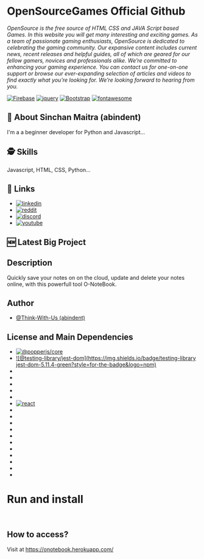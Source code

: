 # OpenSourceGames Official Github


*OpenSource is the free source of HTML CSS and JAVA Script based Games. In this website you will get many interesting and exciting games. As a team of passionate gaming enthusiasts, OpenSource is dedicated to celebrating the gaming community. Our expansive content includes current news, recent releases and helpful guides, all of which are geared for our fellow gamers, novices and professionals alike. We’re committed to enhancing your gaming experience. You can contact us for one-on-one support or browse our ever-expanding selection of articles and videos to find exactly what you’re looking for. We’re looking forward to hearing from you.*

[![Firebase](https://img.shields.io/badge/bootstrap-v3-brightgreen?style=for-the-badge&logo=npm)](https://firebase.google.com)
[![jquery](https://img.shields.io/badge/jquery-v1.10.2-brightgreen?style=for-the-badge&logo=nodedotjs)](https://jquery.com/)
[![Bootstrap](https://img.shields.io/badge/bootstrap-v3.0.0-brightgreen?style=for-the-badge&logo=appveyor)](https://getbootstrap.com/)
[![fontawesome](https://img.shields.io/badge/fontawesome-v6-brightgreen?style=for-the-badge&logo=appveyor)](https://fontawesome.com/)

## 🚀 About Sinchan Maitra (abindent)
I'm a a beginner developer for Python and Javascript...

## 🕵️‍ Skills
Javascript, HTML, CSS, Python...

## 🔗 Links

- [![linkedin](https://img.shields.io/badge/linkedin-0A66C2?style=for-the-badge&logo=linkedin&logoColor=white)](https://www.linkedin.com/in/sinchan-maitra-22a303217/)
- [![reddit](https://img.shields.io/reddit/subreddit-subscribers/Abindent?style=social)](https://reddit.com/r/Abindent)
- [![discord](https://img.shields.io/discord/843750265554206740)](https://discord.com/invite/dFW3gG7gPy) 
- [![youtube](https://img.shields.io/youtube/channel/subscribers/UCYCtnmYa44736S7GbfnbYoQ?style=social)](https://tiny.cc/discoHuge-YT)

## 🆕 Latest Big Project 

## Description
Quickly save your  notes on on the  cloud,  update and  delete your notes online, with this powerfull tool O-NoteBook.

## Author

- [@Think-With-Us (abindent)](https://www.github.com/abindent)

  
## License and Main Dependencies
- [![@popperjs/core](https://img.shields.io/badge/@popperjs/core-2.11.0-green?style=for-the-badge&logo=npm)]()
- [![@testing-library/jest-dom](https://img.shields.io/badge/testing-library jest-dom-5.11.4-green?style=for-the-badge&logo=npm)]()
- [![]()]()
- [![]()]()
- [![]()]()
- [![]()]()
- [![]()]()
- [![react](https://img.shields.io/badge/react-17.0.2-green?style=for-the-badge&logo=npm)](https://reactjs.org/)
- [![]()]()
- [![]()]()
- [![]()]()
- [![]()]()
- [![]()]()
- [![]()]()
- [![]()]()
- [![]()]()
- [![]()]()
- [![]()]()
- 
# Run and install
```yml
     
```
## How to access?
Visit at https://onotebook.herokuapp.com/



